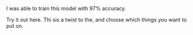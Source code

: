 
I was able to train this model with 97% accuracy.

Try it out here.
Thi sis a twist to the, and choose which  things you want to put on. 
